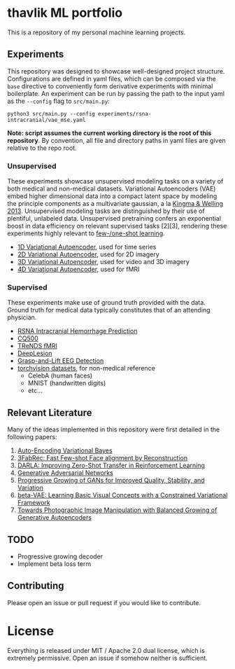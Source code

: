 # thavlik ML portfolio
This is a repository of my personal machine learning projects.

## Experiments
This repository was designed to showcase well-designed project structure. Configurations are defined in yaml files, which can be composed via the `base` directive to conveniently form derivative experiments with minimal boilerplate. An experiment can be run by passing the path to the input yaml as the `--config` flag to `src/main.py`:

`python3 src/main.py --config experiments/rsna-intracranial/vae_mse.yaml`

**Note: script assumes the current working directory is the root of this repository**. By convention, all file and directory paths in yaml files are given relative to the repo root.

### Unsupervised
These experiments showcase unsupervised modeling tasks on a variety of both medical and non-medical datasets. Variational Autoencoders (VAE) embed higher dimensional data into a compact latent space by modeling the principle components as a multivariate gaussian, a la [Kingma & Welling 2013](https://arxiv.org/abs/1312.6114). Unsupervised modeling tasks are distinguished by their use of plentiful, unlabeled data. Unsupervised pretraining confers an exponential boost in data efficiency on relevant supervised tasks [2][3], rendering these experiments highly relevant to [few-/one-shot learning](https://en.wikipedia.org/wiki/One-shot_learning).
- [1D Variational Autoencoder](experiments/abstract/vae1d/README.md), used for time series
- [2D Variational Autoencoder](experiments/abstract/vae2d/README.md), used for 2D imagery
- [3D Variational Autoencoder](experiments/abstract/vae3d/README.md), used for video and 3D imagery
- [4D Variational Autoencoder](experiments/abstract/vae4d/README.md), used for fMRI

### Supervised
These experiments make use of ground truth provided with the data. Ground truth for medical data typically constitutes that of an attending physician.
- [RSNA Intracranial Hemorrhage Prediction](https://www.kaggle.com/c/rsna-intracranial-hemorrhage-detection)
- [CQ500](http://headctstudy.qure.ai/dataset)
- [TReNDS fMRI](https://www.kaggle.com/c/trends-assessment-prediction/data)
- [DeepLesion](https://www.nih.gov/news-events/news-releases/nih-clinical-center-releases-dataset-32000-ct-images)
- [Grasp-and-Lift EEG Detection](https://www.kaggle.com/c/grasp-and-lift-eeg-detection)
- [torchvision datasets](https://pytorch.org/docs/stable/torchvision/datasets.html), for non-medical reference
  - CelebA (human faces)
  - MNIST (handwritten digits)
  - etc...

## Relevant Literature
Many of the ideas implemented in this repository were first detailed in the following papers:

1. [Auto-Encoding Variational Bayes](https://arxiv.org/abs/1312.6114)
2. [3FabRec: Fast Few-shot Face alignment by Reconstruction](https://arxiv.org/abs/1911.10448)
3. [DARLA: Improving Zero-Shot Transfer in Reinforcement Learning](https://arxiv.org/abs/1707.08475)
4. [Generative Adversarial Networks](https://arxiv.org/abs/1406.2661)
5. [Progressive Growing of GANs for Improved Quality, Stability, and Variation](https://arxiv.org/abs/1710.10196)
6. [beta-VAE: Learning Basic Visual Concepts with a Constrained Variational Framework](https://openreview.net/forum?id=Sy2fzU9gl)
7. [Towards Photographic Image Manipulation with Balanced Growing of Generative Autoencoders](https://arxiv.org/abs/1904.06145)

## TODO
- Progressive growing decoder
- Implement beta loss term

## Contributing
Please open an issue or pull request if you would like to contribute.

# License
Everything is released under MIT / Apache 2.0 dual license, which is extremely permissive. Open an issue if somehow neither is sufficient.
